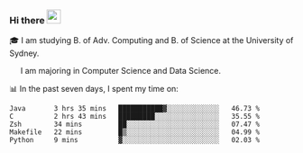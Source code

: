 ### Hi there <a href="#"><img src="https://media.giphy.com/media/hvRJCLFzcasrR4ia7z/giphy.gif" width="25px"></a>

🎓 I am studying B. of Adv. Computing and B. of Science at the University of Sydney.

     I am majoring in Computer Science and Data Science.

📊 In the past seven days, I spent my time on:
<!--START_SECTION:waka-->
```text
Java       3 hrs 35 mins   ███████████▓░░░░░░░░░░░░░   46.73 % 
C          2 hrs 43 mins   █████████░░░░░░░░░░░░░░░░   35.55 % 
Zsh        34 mins         ██░░░░░░░░░░░░░░░░░░░░░░░   07.47 % 
Makefile   22 mins         █▒░░░░░░░░░░░░░░░░░░░░░░░   04.99 % 
Python     9 mins          ▓░░░░░░░░░░░░░░░░░░░░░░░░   02.03 % 
```
<!--END_SECTION:waka-->

